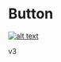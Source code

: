 # Button 
[![alt text](https://master.d35renml875m0f.amplifyapp.com/button.png)](https://aws-mobile-apphub-beta.corp.amazon.com/amplify/home#/deploy?repo=https://github.com/green131/thingsthatsuck)

v3
